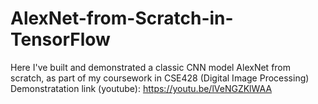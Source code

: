 # AlexNet-from-Scratch-in-TensorFlow

Here I've built and demonstrated a classic CNN model AlexNet from scratch, as part of my coursework in CSE428 (Digital Image Processing)
Demonstratation link (youtube): https://youtu.be/lVeNGZKlWAA 
